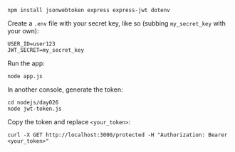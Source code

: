 ```console
npm install jsonwebtoken express express-jwt dotenv
```

Create a `.env` file with your secret key, like so (subbing `my_secret_key` with your own):
```console
USER_ID=user123
JWT_SECRET=my_secret_key
```

Run the app:
```console
node app.js
```

In another console, generate the token:
```console
cd nodejs/day026
node jwt-token.js
```

Copy the token and replace `<your_token>`:
```console
curl -X GET http://localhost:3000/protected -H "Authorization: Bearer <your_token>"
```